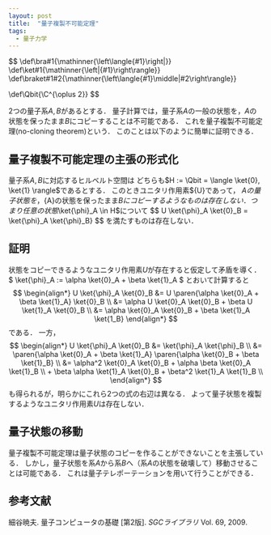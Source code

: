 ```yaml
---
layout: post
title:  "量子複製不可能定理"
tags:
  - 量子力学
---
```

$$
\def\bra#1{\mathinner{\left\langle{#1}\right|}}
\def\ket#1{\mathinner{\left|{#1}\right\rangle}}
\def\braket#1#2{\mathinner{\left\langle{#1}\middle|#2\right\rangle}}

\def\Qbit{\C^{\oplus 2}}
$$

2つの量子系$A, B$があるとする．
量子計算では，量子系$A$の一般の状態を，$A$の状態を保ったまま$B$にコピーすることは不可能である．
これを量子複製不可能定理(no-cloning theorem)という．
このことは以下のように簡単に証明できる．

## 量子複製不可能定理の主張の形式化
量子系$A, B$に対応するヒルベルト空間は
どちらも$H := \Qbit = \langle \ket{0}, \ket{1} \rangle$であるとする．
このときユニタリ作用素${U}であって，
${A}の量子状態を，${A}の状態を保ったまま${B}にコピーするようなものは存在しない．
つまり任意の状態$\ket{\phi}_A \in H$について
$$ U \ket{\phi}_A \ket{0}_B = \ket{\phi}_A \ket{\phi}_B} $$
を満たすものは存在しない．

## 証明
状態をコピーできるようなユニタリ作用素$U$が存在すると仮定して矛盾を導く．
$ \ket{\phi}_A := \alpha \ket{0}_A + \beta \ket{1}_A $
とおいて計算すると
$$
\begin{align*}
  U \ket{\phi}_A \ket{0}_B
  &= U \paren{\alpha \ket{0}_A + \beta \ket{1}_A} \ket{0}_B \\
  &= \alpha U \ket{0}_A \ket{0}_B + \beta U \ket{1}_A \ket{0}_B \\
  &= \alpha \ket{0}_A \ket{0}_B + \beta \ket{1}_A \ket{1_B}
\end{align*}
$$
である．
一方，
$$
\begin{align*}
  U \ket{\phi}_A \ket{0}_B
  &= \ket{\phi}_A \ket{\phi}_B \\
  &= \paren{\alpha \ket{0}_A + \beta \ket{1}_A} \paren{\alpha \ket{0}_B + \beta \ket{1}_B} \\
  &= \alpha^2 \ket{0}_A \ket{0}_B + \alpha \beta \ket{0}_A \ket{1}_B \\
      + \beta \alpha \ket{1}_A \ket{0}_B + \beta^2 \ket{1}_A \ket{1}_B \\
\end{align*}
$$
も得られるが，明らかにこれら2つの式の右辺は異なる．
よって量子状態を複製するようなユニタリ作用素$U$は存在しない．

## 量子状態の移動
量子複製不可能定理は量子状態のコピーを作ることができないことを主張している．
しかし，量子状態を系$A$から系$B$へ（系$A$の状態を破壊して）移動させることは可能である．
これは量子テレポーテーションを用いて行うことができる．

## 参考文献
細谷暁夫. 量子コンピュータの基礎 [第2版]. *SGCライブラリ* Vol. 69, 2009.

